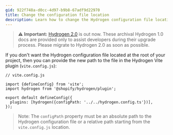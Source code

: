 ```yaml
---
gid: 922f748a-d0cc-4d97-b9b8-67adf9d22970
title: Change the configuration file location
description: Learn how to change the Hydrogen configuration file location.
---
```


> ⚠️ **Important:** [Hydrogen 2.0](https://hydrogen.shopify.dev) is out now. These archival Hydrogen 1.0 docs are provided only to assist developers during their upgrade process. Please migrate to Hydrogen 2.0 as soon as possible.


If you don't want the Hydrogen configuration file located at the root of your project, then you can provide the new path to the file in the Hydrogen Vite plugin (`vite.config.js`):

```tsx
// vite.config.js

import {defineConfig} from 'vite';
import hydrogen from '@shopify/hydrogen/plugin';

export default defineConfig({
  plugins: [hydrogen({configPath: '../../hydrogen.config.ts'})],
});
```



> Note:
> The `configPath` property must be an absolute path to the Hydrogen configuration file or a relative path starting from the `vite.config.js` location.
